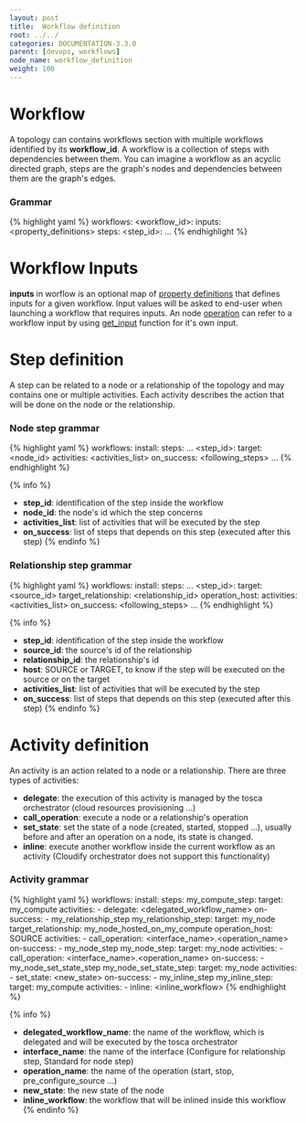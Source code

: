 ```yaml
---
layout: post
title:  Workflow definition
root: ../../
categories: DOCUMENTATION-3.3.0
parent: [devops, workflows]
node_name: workflow_definition
weight: 100
---
```


# Workflow

A topology can contains workflows section with multiple workflows identified by its **workflow_id**.
A workflow is a collection of steps with dependencies between them.
You can imagine a workflow as an acyclic directed graph, steps are the graph's nodes and dependencies between them are the graph's edges.

### Grammar

{% highlight yaml %}
  workflows:
    <workflow_id>:
      inputs:
        <property_definitions>
      steps:
        <step_id>:
            ...
{% endhighlight %}

# Workflow Inputs

**inputs** in worflow is an optional map of [property definitions](#/documentation/3.0.0/devops_guide/tosca_grammar/property_definition.html) that defines inputs for a given workflow. Input values will be asked to end-user when launching a workflow that requires inputs. An node [operation](#/documentation/3.0.0/devops_guide/tosca_grammar/operation_definition.html) can refer to a workflow input by using [get_input](/#/documentation/3.0.0/devops_guide/tosca_grammar/get_input.html) function for it's own input.

# Step definition

A step can be related to a node or a relationship of the topology and may contains one or multiple activities.
Each activity describes the action that will be done on the node or the relationship.

### Node step grammar

{% highlight yaml %}
  workflows:
    install:
      steps:
      ...
        <step_id>:
          target: <node_id>
          activities: <activities_list>
          on_success: <following_steps>
      ...
{% endhighlight %}

{% info %}
 * **step_id**: identification of the step inside the workflow
 * **node_id**: the node's id which the step concerns
 * **activities_list**: list of activities that will be executed by the step
 * **on_success**: list of steps that depends on this step (executed after this step)
{% endinfo %}

### Relationship step grammar

{% highlight yaml %}
  workflows:
    install:
      steps:
      ...
        <step_id>:
          target: <source_id>
          target_relationship: <relationship_id>
          operation_host: <host>
          activities: <activities_list>
          on_success: <following_steps>
      ...
{% endhighlight %}

{% info %}
 * **step_id**: identification of the step inside the workflow
 * **source_id**: the source's id of the relationship
 * **relationship_id**: the relationship's id
 * **host**: SOURCE or TARGET, to know if the step will be executed on the source or on the target
 * **activities_list**: list of activities that will be executed by the step
 * **on_success**: list of steps that depends on this step (executed after this step)
{% endinfo %}

# Activity definition

An activity is an action related to a node or a relationship. There are three types of activities:

 * **delegate**: the execution of this activity is managed by the tosca orchestrator (cloud resources provisioning ...)
 * **call_operation**: execute a node or a relationship's operation
 * **set_state**: set the state of a node (created, started, stopped ...), usually before and after an operation on a node, its state is changed.
 * **inline**: execute another workflow inside the current workflow as an activity (Cloudify orchestrator does not support this functionality)

### Activity grammar
{% highlight yaml %}
  workflows:
    install:
      steps:
        my_compute_step:
          target: my_compute
          activities:
            - delegate: <delegated_workflow_name>
          on-success:
            - my_relationship_step
        my_relationship_step:
          target: my_node
          target_relationship: my_node_hosted_on_my_compute
          operation_host: SOURCE
          activities:
            - call_operation: <interface_name>.<operation_name>
          on-success:
            - my_node_step
        my_node_step:
          target: my_node
          activities:
            - call_operation: <interface_name>.<operation_name>
          on-success:
            - my_node_set_state_step
        my_node_set_state_step:
          target: my_node
          activities:
            - set_state: <new_state>
          on-success:
            - my_inline_step
        my_inline_step:
          target: my_compute
          activities:
            - inline: <inline_workflow>
{% endhighlight %}

{% info %}
 * **delegated_workflow_name**: the name of the workflow, which is delegated and will be executed by the tosca orchestrator
 * **interface_name**: the name of the interface (Configure for relationship step, Standard for node step)
 * **operation_name**: the name of the operation (start, stop, pre_configure_source ...)
 * **new_state**: the new state of the node
 * **inline_workflow**: the workflow that will be inlined inside this workflow
{% endinfo %}
